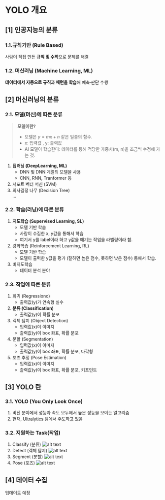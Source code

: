 # YOLO 개요

## [1] 인공지능의 분류

### 1.1.규칙기반 (Rule Based)
사람이 직접 만든 **규칙 및 수학**으로 문제를 해결  

### 1.2. 머신러닝 (Machine Learning, ML)
**데이터에서 자동으로 규칙과 패턴을 학습**해 예측·판단 수행  

## [2] 머신러닝의 분류

### 2.1. 모델(머신)에 따른 분류

> **모델이란?**  
> - 모델은 $y=mx+n$ 같은 일종의 함수.  
> - x: 입력값 , y: 출력값  
> - AI 모델이 학습한다: 데이터를 통해 적당한 가중치(m, n)을 조금씩 수정해 가는 것.


1. **딥러닝 (DeepLearning, ML)**  
    - DNN 및 DNN 계열의 모델을 사용
    - CNN, RNN, Tranformer 등
1. 서포트 벡터 머신 (SVM)
1. 의사결정 나무 (Decision Tree)    
...


### 2.2. 학습(러닝)에 따른 분류
1. **지도학습 (Supervised Learning, SL)**
    - 모델 기반 학습
    - 사람이 수집한 x, y값을 통해서 학습
    - 여기서 y를 label이라 하고 y값을 매기는 작업을 라벨링이라 함.
1. 강화학습 (Reinforcement Learning, RL)
    - 모델 기반 학습
    - 모델이 출력한 y값을 평가 (잘하면 높은 점수, 못하면 낮은 점수) 통해서 학습.
1. 비지도학습
    - 데이터 분석 분야

### 2.3. 작업에 따른 분류
1. 회귀 (Regressiono)
    - 출력값(y)가 연속형 실수
1. **분류 (Classification)**
    - 출력값(y)이 확률 분포
1. 객체 탐지 (Object Detection)
    - 입력값(x)이 이미지
    - 출력값(y)이 box 좌표, 확률 분포
1. 분할 (Segmentation)
    - 입력값(x)이 이미지
    - 출력값(y)이 box 좌표, 확률 분포, 다각형
1. 포즈 추정 (Pose Estimation)
    - 입력값(x)이 이미지
    - 출력값(y)이 box 좌표, 확률 분포, 키포인트


## [3] YOLO 란

### 3.1. YOLO (You Only Look Once)
1. 비전 분야에서 성능과 속도 모두에서 높은 성능을 보이는 알고리즘
1. 현재, [Ultralytics](https://docs.ultralytics.com/) 팀에서 주도하고 있음
### 3.2. 지원하는 Task(작업)
1. Classify (분류)
    ![alt text](https://github.com/ultralytics/docs/releases/download/0/image-classification-examples.avif)
1. Detect (객체 탐지)
    ![alt text](https://github.com/ultralytics/docs/releases/download/0/object-detection-examples.avif)
1. Segment (분할)
    ![alt text](https://github.com/ultralytics/docs/releases/download/0/instance-segmentation-examples.avif)
1. Pose (포즈)
    ![alt text](https://github.com/ultralytics/docs/releases/download/0/pose-estimation-examples.avif)


## [4] 데이터 수집 

업데이트 예정